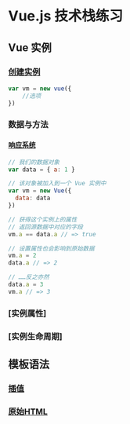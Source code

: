 # Vue.js 技术栈练习

## Vue 实例

### [创建实例](./src/components/vueInstance.js)
```javascript
var vm = new vue({
    //选项
})
```

### 数据与方法
#### [响应系统](https://github.com/answershuto/learnVue/blob/master/docs/%E5%93%8D%E5%BA%94%E5%BC%8F%E5%8E%9F%E7%90%86.MarkDown)

```javascript
// 我们的数据对象
var data = { a: 1 }

// 该对象被加入到一个 Vue 实例中
var vm = new Vue({
  data: data
})

// 获得这个实例上的属性
// 返回源数据中对应的字段
vm.a == data.a // => true

// 设置属性也会影响到原始数据
vm.a = 2
data.a // => 2

// ……反之亦然
data.a = 3
vm.a // => 3
```

### [实例属性]

### [实例生命周期]

## 模板语法

### [插值](./src/components/templateSyntax/Interpolation.vue)
### [原始HTML](./src/components/templateSyntax/OriginHtml.vue)
